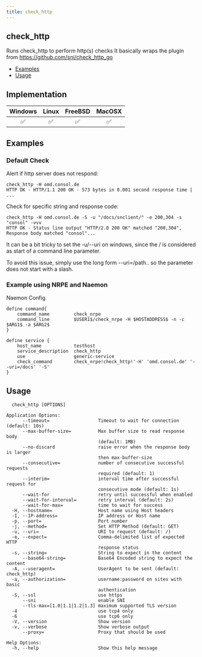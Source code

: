 ```yaml
---
title: check_http
---
```


## check_http

Runs check_http to perform http(s) checks
It basically wraps the plugin from https://github.com/sni/check_http_go

- [Examples](#examples)
- [Usage](#usage)

## Implementation

| Windows            | Linux              | FreeBSD            | MacOSX             |
|:------------------:|:------------------:|:------------------:|:------------------:|
| :white_check_mark: | :white_check_mark: | :white_check_mark: | :white_check_mark: |

## Examples

### Default Check

Alert if http server does not respond:

    check_http -H omd.consol.de
    HTTP OK - HTTP/1.1 200 OK - 573 bytes in 0.001 second response time | ...

Check for specific string and response code:

    check_http -H omd.consol.de -S -u "/docs/snclient/" -e 200,304 -s "consol" -vvv
    HTTP OK - Status line output "HTTP/2.0 200 OK" matched "200,304", Response body matched "consol"...

It can be a bit tricky to set the -u/--uri on windows, since the / is considered as start of
a command line parameter.

To avoid this issue, simply use the long form --uri=/path.. so the parameter does not start with a slash.

### Example using NRPE and Naemon

Naemon Config

    define command{
        command_name         check_nrpe
        command_line         $USER1$/check_nrpe -H $HOSTADDRESS$ -n -c $ARG1$ -a $ARG2$
    }

    define service {
        host_name            testhost
        service_description  check_http
        use                  generic-service
        check_command        check_nrpe!check_http!'-H' 'omd.consol.de' '--uri=/docs' '-S'
    }

## Usage

```Usage:
  check_http [OPTIONS]

Application Options:
      --timeout=                  Timeout to wait for connection (default: 10s)
      --max-buffer-size=          Max buffer size to read response body
                                  (default: 1MB)
      --no-discard                raise error when the response body is larger
                                  then max-buffer-size
      --consecutive=              number of consecutive successful requests
                                  required (default: 1)
      --interim=                  interval time after successful request for
                                  consecutive mode (default: 1s)
      --wait-for                  retry until successful when enabled
      --wait-for-interval=        retry interval (default: 2s)
      --wait-for-max=             time to wait for success
  -H, --hostname=                 Host name using Host headers
  -I, --IP-address=               IP address or Host name
  -p, --port=                     Port number
  -j, --method=                   Set HTTP Method (default: GET)
  -u, --uri=                      URI to request (default: /)
  -e, --expect=                   Comma-delimited list of expected HTTP
                                  response status
  -s, --string=                   String to expect in the content
      --base64-string=            Base64 Encoded string to expect the content
  -A, --useragent=                UserAgent to be sent (default: check_http)
  -a, --authorization=            username:password on sites with basic
                                  authentication
  -S, --ssl                       use https
      --sni                       enable SNI
      --tls-max=[1.0|1.1|1.2|1.3] maximum supported TLS version
  -4                              use tcp4 only
  -6                              use tcp6 only
  -V, --version                   Show version
  -v, --verbose                   Show verbose output
      --proxy=                    Proxy that should be used

Help Options:
  -h, --help                      Show this help message
```
